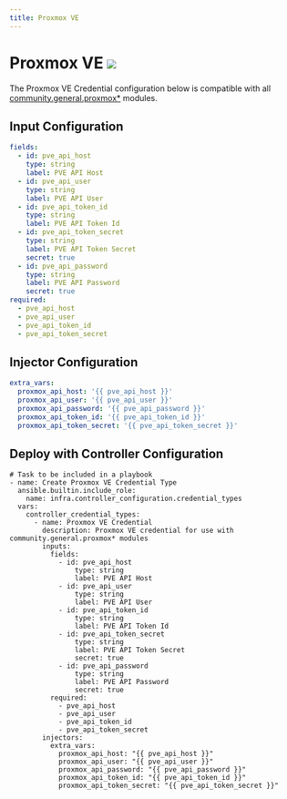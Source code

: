 ```yaml
---
title: Proxmox VE
---
```

# Proxmox VE <img src="/.icons/proxmox.png" class="credential-type-icon">

The Proxmox VE Credential configuration below is compatible with all [community.general.proxmox*](https://docs.ansible.com/ansible/latest/collections/community/general/index.html) modules.

## Input Configuration
```yaml
fields:
  - id: pve_api_host
    type: string
    label: PVE API Host
  - id: pve_api_user
    type: string
    label: PVE API User
  - id: pve_api_token_id
    type: string
    label: PVE API Token Id
  - id: pve_api_token_secret
    type: string
    label: PVE API Token Secret
    secret: true
  - id: pve_api_password
    type: string
    label: PVE API Password
    secret: true
required:
  - pve_api_host
  - pve_api_user
  - pve_api_token_id
  - pve_api_token_secret
```

## Injector Configuration
```yaml
extra_vars:
  proxmox_api_host: '{{ pve_api_host }}'
  proxmox_api_user: '{{ pve_api_user }}'
  proxmox_api_password: '{{ pve_api_password }}'
  proxmox_api_token_id: '{{ pve_api_token_id }}'
  proxmox_api_token_secret: '{{ pve_api_token_secret }}'

```

## Deploy with Controller Configuration

```
# Task to be included in a playbook
- name: Create Proxmox VE Credential Type
  ansible.builtin.include_role:
    name: infra.controller_configuration.credential_types
  vars:
    controller_credential_types:
      - name: Proxmox VE Credential
        description: Proxmox VE credential for use with community.general.proxmox* modules
        inputs:
          fields:
            - id: pve_api_host
                type: string
                label: PVE API Host
            - id: pve_api_user
                type: string
                label: PVE API User
            - id: pve_api_token_id
                type: string
                label: PVE API Token Id
            - id: pve_api_token_secret
                type: string
                label: PVE API Token Secret
                secret: true
            - id: pve_api_password
                type: string
                label: PVE API Password
                secret: true
          required:
            - pve_api_host
            - pve_api_user
            - pve_api_token_id
            - pve_api_token_secret
        injectors:
          extra_vars:
            proxmox_api_host: "{{ pve_api_host }}"
            proxmox_api_user: "{{ pve_api_user }}"
            proxmox_api_password: "{{ pve_api_password }}"
            proxmox_api_token_id: "{{ pve_api_token_id }}"
            proxmox_api_token_secret: "{{ pve_api_token_secret }}"
```